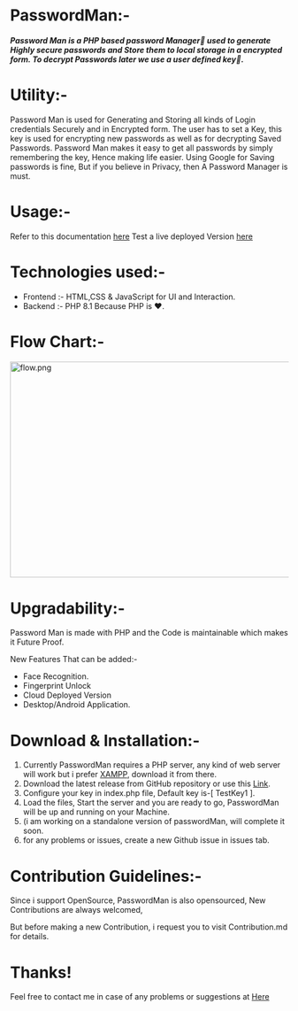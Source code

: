 # PasswordMan:-

##### Password Man is a PHP based password Manager🔏 used to generate Highly secure passwords and Store them to local storage in a encrypted form. To decrypt Passwords later we use a user defined key🔑.

# Utility:-

Password Man is used for Generating and Storing all kinds of Login credentials Securely and in Encrypted form.
The user has to set a Key, this key is used for encrypting new passwords as well as for decrypting Saved Passwords.
Password Man makes it easy to get all passwords by simply remembering the key,
Hence making life easier.
Using Google for Saving passwords is fine, But if you believe in Privacy, then
A Password Manager is must.

# Usage:-

Refer to this documentation [here](https://devfolio.co/projects/passwordman-29d7 "How to use PasswordMan")
Test a live deployed Version [here](https://replit.com/@Ashutosh7i/PasswordMan?v=1 "use PasswordMan live")

# Technologies used:-

- Frontend :- HTML,CSS & JavaScript for UI and Interaction.
- Backend :- PHP 8.1 Because PHP is ❤.

# Flow Chart:-

<img src=":/f0e087e7292d4c3b8820b29c75d61fc6" alt="flow.png" width="693" height="390" class="jop-noMdConv">

# Upgradability:-

Password Man is made with PHP and the Code is maintainable which makes it Future Proof.

New Features That can be added:-

- Face Recognition.
- Fingerprint Unlock
- Cloud Deployed Version
- Desktop/Android Application.

# Download & Installation:-

1.  Currently PasswordMan requires a PHP server, any kind of web server will work but i prefer [XAMPP](https://www.apachefriends.org/download.html "XAMPP Download"), download it from there.
2.  Download the latest release from GitHub repository or use this [Link](https://github.com/ashutosh7i/PasswordMan/releases).
4.  Configure your key in index.php file, Default key is-[ TestKey1 ].
3.  Load the files, Start the server and you are ready to go, PasswordMan will be up and running on your Machine.
5.  (i am working on a standalone version of passwordMan, will complete it soon.
6.  for any problems or issues, create a new Github issue in issues tab.

# Contribution Guidelines:-

Since i support OpenSource, PasswordMan is also opensourced, New Contributions are always welcomed,

But before making a new Contribution, i request you to visit Contribution.md for details.

# Thanks!

Feel free to contact me in case of any problems or suggestions at [Here](https://ashutosh7i.me)
